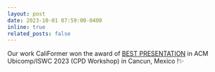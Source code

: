 ```yaml
---
layout: post
date: 2023-10-01 07:59:00-0400
inline: true
related_posts: false
---
```


Our work CaliFormer won the award of [BEST PRESENTATION](https://dl.acm.org/doi/abs/10.1145/3594739.3612917) in ACM Ubicomp/ISWC 2023 (CPD Workshop) in Cancun, Mexico !✨
